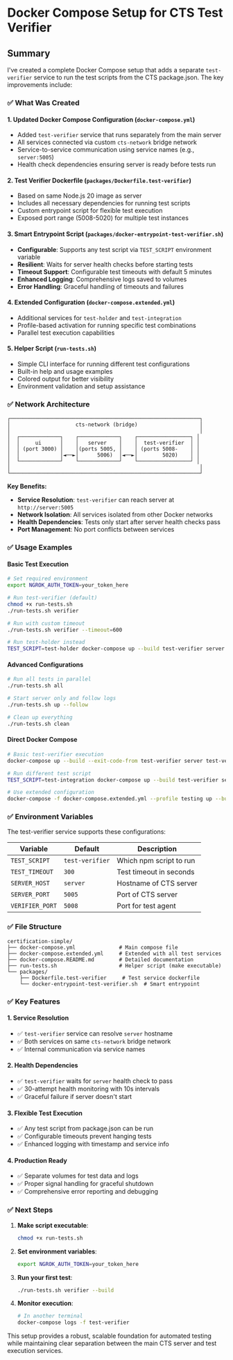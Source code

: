 # Docker Compose Setup for CTS Test Verifier

## Summary

I've created a complete Docker Compose setup that adds a separate `test-verifier` service to run the test scripts from the CTS package.json. The key improvements include:

### ✅ **What Was Created**

#### 1. **Updated Docker Compose Configuration** (`docker-compose.yml`)
- Added `test-verifier` service that runs separately from the main server
- All services connected via custom `cts-network` bridge network
- Service-to-service communication using service names (e.g., `server:5005`)
- Health check dependencies ensuring server is ready before tests run

#### 2. **Test Verifier Dockerfile** (`packages/Dockerfile.test-verifier`)
- Based on same Node.js 20 image as server
- Includes all necessary dependencies for running test scripts
- Custom entrypoint script for flexible test execution
- Exposed port range (5008-5020) for multiple test instances

#### 3. **Smart Entrypoint Script** (`packages/docker-entrypoint-test-verifier.sh`)
- **Configurable**: Supports any test script via `TEST_SCRIPT` environment variable
- **Resilient**: Waits for server health checks before starting tests
- **Timeout Support**: Configurable test timeouts with default 5 minutes
- **Enhanced Logging**: Comprehensive logs saved to volumes
- **Error Handling**: Graceful handling of timeouts and failures

#### 4. **Extended Configuration** (`docker-compose.extended.yml`)
- Additional services for `test-holder` and `test-integration`
- Profile-based activation for running specific test combinations
- Parallel test execution capabilities

#### 5. **Helper Script** (`run-tests.sh`)
- Simple CLI interface for running different test configurations
- Built-in help and usage examples
- Colored output for better visibility
- Environment validation and setup assistance

### ✅ **Network Architecture**

```
┌─────────────────────────────────────────────────────────────┐
│                     cts-network (bridge)                    │
│                                                             │
│  ┌─────────────┐    ┌─────────────┐    ┌─────────────────┐ │
│  │     ui      │    │   server    │    │  test-verifier  │ │
│  │ (port 3000) │    │(ports 5005, │    │ (ports 5008-    │ │
│  │             │◄──►│      5006)  │◄──►│        5020)    │ │
│  └─────────────┘    └─────────────┘    └─────────────────┘ │
│                                                             │
└─────────────────────────────────────────────────────────────┘
```

**Key Benefits:**
- **Service Resolution**: `test-verifier` can reach server at `http://server:5005`
- **Network Isolation**: All services isolated from other Docker networks
- **Health Dependencies**: Tests only start after server health checks pass
- **Port Management**: No port conflicts between services

### ✅ **Usage Examples**

#### **Basic Test Execution**
```bash
# Set required environment
export NGROK_AUTH_TOKEN=your_token_here

# Run test-verifier (default)
chmod +x run-tests.sh
./run-tests.sh verifier

# Run with custom timeout
./run-tests.sh verifier --timeout=600

# Run test-holder instead
TEST_SCRIPT=test-holder docker-compose up --build test-verifier server
```

#### **Advanced Configurations**
```bash
# Run all tests in parallel
./run-tests.sh all

# Start server only and follow logs
./run-tests.sh up --follow

# Clean up everything
./run-tests.sh clean
```

#### **Direct Docker Compose**
```bash
# Basic test-verifier execution
docker-compose up --build --exit-code-from test-verifier server test-verifier

# Run different test script
TEST_SCRIPT=test-integration docker-compose up --build test-verifier server

# Use extended configuration
docker-compose -f docker-compose.extended.yml --profile testing up --build
```

### ✅ **Environment Variables**

The test-verifier service supports these configurations:

| Variable | Default | Description |
|----------|---------|-------------|
| `TEST_SCRIPT` | `test-verifier` | Which npm script to run |
| `TEST_TIMEOUT` | `300` | Test timeout in seconds |
| `SERVER_HOST` | `server` | Hostname of CTS server |
| `SERVER_PORT` | `5005` | Port of CTS server |
| `VERIFIER_PORT` | `5008` | Port for test agent |

### ✅ **File Structure**

```
certification-simple/
├── docker-compose.yml              # Main compose file
├── docker-compose.extended.yml     # Extended with all test services
├── docker-compose.README.md        # Detailed documentation
├── run-tests.sh                    # Helper script (make executable)
└── packages/
    ├── Dockerfile.test-verifier     # Test service dockerfile
    └── docker-entrypoint-test-verifier.sh  # Smart entrypoint
```

### ✅ **Key Features**

#### **1. Service Resolution**
- ✅ `test-verifier` service can resolve `server` hostname
- ✅ Both services on same `cts-network` bridge network
- ✅ Internal communication via service names

#### **2. Health Dependencies**
- ✅ `test-verifier` waits for `server` health check to pass
- ✅ 30-attempt health monitoring with 10s intervals
- ✅ Graceful failure if server doesn't start

#### **3. Flexible Test Execution**
- ✅ Any test script from package.json can be run
- ✅ Configurable timeouts prevent hanging tests
- ✅ Enhanced logging with timestamp and service info

#### **4. Production Ready**
- ✅ Separate volumes for test data and logs
- ✅ Proper signal handling for graceful shutdown
- ✅ Comprehensive error reporting and debugging

### ✅ **Next Steps**

1. **Make script executable**:
   ```bash
   chmod +x run-tests.sh
   ```

2. **Set environment variables**:
   ```bash
   export NGROK_AUTH_TOKEN=your_token_here
   ```

3. **Run your first test**:
   ```bash
   ./run-tests.sh verifier --build
   ```

4. **Monitor execution**:
   ```bash
   # In another terminal
   docker-compose logs -f test-verifier
   ```

This setup provides a robust, scalable foundation for automated testing while maintaining clear separation between the main CTS server and test execution services.
